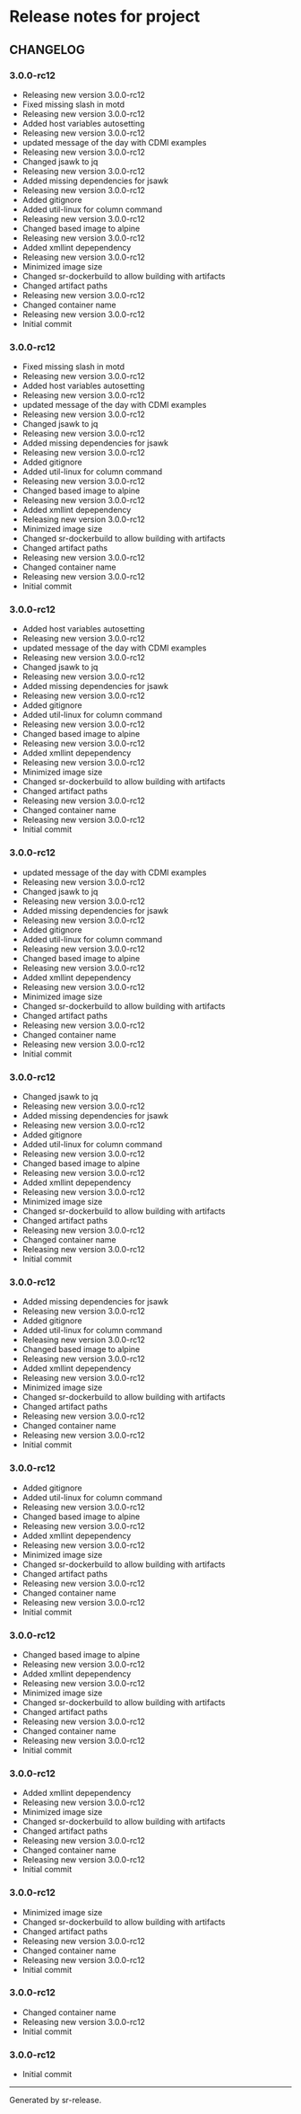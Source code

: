 # Release notes for project 


CHANGELOG
---------

### 3.0.0-rc12


* Releasing new version 3.0.0-rc12
* Fixed missing slash in motd
* Releasing new version 3.0.0-rc12
* Added host variables autosetting
* Releasing new version 3.0.0-rc12
* updated message of the day with CDMI examples
* Releasing new version 3.0.0-rc12
* Changed jsawk to jq
* Releasing new version 3.0.0-rc12
* Added missing dependencies for jsawk
* Releasing new version 3.0.0-rc12
* Added gitignore
* Added util-linux for column command
* Releasing new version 3.0.0-rc12
* Changed based image to alpine
* Releasing new version 3.0.0-rc12
* Added xmllint depependency
* Releasing new version 3.0.0-rc12
* Minimized image size
* Changed sr-dockerbuild to allow building with artifacts
* Changed artifact paths
* Releasing new version 3.0.0-rc12
* Changed container name
* Releasing new version 3.0.0-rc12
* Initial commit
### 3.0.0-rc12


* Fixed missing slash in motd
* Releasing new version 3.0.0-rc12
* Added host variables autosetting
* Releasing new version 3.0.0-rc12
* updated message of the day with CDMI examples
* Releasing new version 3.0.0-rc12
* Changed jsawk to jq
* Releasing new version 3.0.0-rc12
* Added missing dependencies for jsawk
* Releasing new version 3.0.0-rc12
* Added gitignore
* Added util-linux for column command
* Releasing new version 3.0.0-rc12
* Changed based image to alpine
* Releasing new version 3.0.0-rc12
* Added xmllint depependency
* Releasing new version 3.0.0-rc12
* Minimized image size
* Changed sr-dockerbuild to allow building with artifacts
* Changed artifact paths
* Releasing new version 3.0.0-rc12
* Changed container name
* Releasing new version 3.0.0-rc12
* Initial commit
### 3.0.0-rc12


* Added host variables autosetting
* Releasing new version 3.0.0-rc12
* updated message of the day with CDMI examples
* Releasing new version 3.0.0-rc12
* Changed jsawk to jq
* Releasing new version 3.0.0-rc12
* Added missing dependencies for jsawk
* Releasing new version 3.0.0-rc12
* Added gitignore
* Added util-linux for column command
* Releasing new version 3.0.0-rc12
* Changed based image to alpine
* Releasing new version 3.0.0-rc12
* Added xmllint depependency
* Releasing new version 3.0.0-rc12
* Minimized image size
* Changed sr-dockerbuild to allow building with artifacts
* Changed artifact paths
* Releasing new version 3.0.0-rc12
* Changed container name
* Releasing new version 3.0.0-rc12
* Initial commit
### 3.0.0-rc12


* updated message of the day with CDMI examples
* Releasing new version 3.0.0-rc12
* Changed jsawk to jq
* Releasing new version 3.0.0-rc12
* Added missing dependencies for jsawk
* Releasing new version 3.0.0-rc12
* Added gitignore
* Added util-linux for column command
* Releasing new version 3.0.0-rc12
* Changed based image to alpine
* Releasing new version 3.0.0-rc12
* Added xmllint depependency
* Releasing new version 3.0.0-rc12
* Minimized image size
* Changed sr-dockerbuild to allow building with artifacts
* Changed artifact paths
* Releasing new version 3.0.0-rc12
* Changed container name
* Releasing new version 3.0.0-rc12
* Initial commit
### 3.0.0-rc12


* Changed jsawk to jq
* Releasing new version 3.0.0-rc12
* Added missing dependencies for jsawk
* Releasing new version 3.0.0-rc12
* Added gitignore
* Added util-linux for column command
* Releasing new version 3.0.0-rc12
* Changed based image to alpine
* Releasing new version 3.0.0-rc12
* Added xmllint depependency
* Releasing new version 3.0.0-rc12
* Minimized image size
* Changed sr-dockerbuild to allow building with artifacts
* Changed artifact paths
* Releasing new version 3.0.0-rc12
* Changed container name
* Releasing new version 3.0.0-rc12
* Initial commit
### 3.0.0-rc12


* Added missing dependencies for jsawk
* Releasing new version 3.0.0-rc12
* Added gitignore
* Added util-linux for column command
* Releasing new version 3.0.0-rc12
* Changed based image to alpine
* Releasing new version 3.0.0-rc12
* Added xmllint depependency
* Releasing new version 3.0.0-rc12
* Minimized image size
* Changed sr-dockerbuild to allow building with artifacts
* Changed artifact paths
* Releasing new version 3.0.0-rc12
* Changed container name
* Releasing new version 3.0.0-rc12
* Initial commit
### 3.0.0-rc12


* Added gitignore
* Added util-linux for column command
* Releasing new version 3.0.0-rc12
* Changed based image to alpine
* Releasing new version 3.0.0-rc12
* Added xmllint depependency
* Releasing new version 3.0.0-rc12
* Minimized image size
* Changed sr-dockerbuild to allow building with artifacts
* Changed artifact paths
* Releasing new version 3.0.0-rc12
* Changed container name
* Releasing new version 3.0.0-rc12
* Initial commit
### 3.0.0-rc12


* Changed based image to alpine
* Releasing new version 3.0.0-rc12
* Added xmllint depependency
* Releasing new version 3.0.0-rc12
* Minimized image size
* Changed sr-dockerbuild to allow building with artifacts
* Changed artifact paths
* Releasing new version 3.0.0-rc12
* Changed container name
* Releasing new version 3.0.0-rc12
* Initial commit
### 3.0.0-rc12


* Added xmllint depependency
* Releasing new version 3.0.0-rc12
* Minimized image size
* Changed sr-dockerbuild to allow building with artifacts
* Changed artifact paths
* Releasing new version 3.0.0-rc12
* Changed container name
* Releasing new version 3.0.0-rc12
* Initial commit
### 3.0.0-rc12


* Minimized image size
* Changed sr-dockerbuild to allow building with artifacts
* Changed artifact paths
* Releasing new version 3.0.0-rc12
* Changed container name
* Releasing new version 3.0.0-rc12
* Initial commit
### 3.0.0-rc12


* Changed container name
* Releasing new version 3.0.0-rc12
* Initial commit
### 3.0.0-rc12


* Initial commit


________

Generated by sr-release. 
